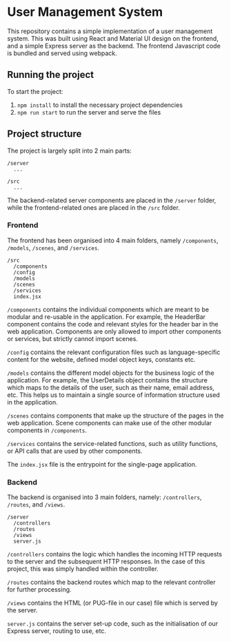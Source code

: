 # User Management System
This repository contains a simple implementation of a user management system. This was built using React and Material UI design on the frontend, and a simple Express server as the backend. The frontend Javascript code is bundled and served using webpack.

## Running the project

To start the project:
1. ```npm install``` to install the necessary project dependencies
2. ```npm run start``` to run the server and serve the files

## Project structure
The project is largely split into 2 main parts:

```
/server
  ...

/src
  ...
```

The backend-related server components are placed in the ```/server``` folder, while the frontend-related ones are placed in the ```/src``` folder.

### Frontend
The frontend has been organised into 4 main folders, namely ```/components```, ```/models```, ```/scenes```, and ```/services```.

```
/src
  /components
  /config
  /models
  /scenes
  /services
  index.jsx
```

```/components``` contains the individual components which are meant to be modular and re-usable in the application. For example, the HeaderBar component contains the code and relevant styles for the header bar in the web application. Components are only allowed to import other components or services, but strictly cannot import scenes.

```/config``` contains the relevant configuration files such as language-specific content for the website, defined model object keys, constants etc.

```/models``` contains the different model objects for the business logic of the application. For example, the UserDetails object contains the structure which maps to the details of the user, such as their name, email address, etc. This helps us to maintain a single source of information structure used in the application.

```/scenes``` contains components that make up the structure of the pages in the web application. Scene components can make use of the other modular components in ```/components```.

```/services``` contains the service-related functions, such as utility functions, or API calls that are used by other components.

The ```index.jsx``` file is the entrypoint for the single-page application.

### Backend
The backend is organised into 3 main folders, namely: ```/controllers```, ```/routes```, and ```/views```.

```
/server
  /controllers
  /routes
  /views
  server.js
```

```/controllers``` contains the logic which handles the incoming HTTP requests to the server and the subsequent HTTP responses. In the case of this project, this was simply handled within the controller.

```/routes``` contains the backend routes which map to the relevant controller for further processing.

```/views``` contains the HTML (or PUG-file in our case) file which is served by the server.

```server.js``` contains the server set-up code, such as the initialisation of our Express server, routing to use, etc.

